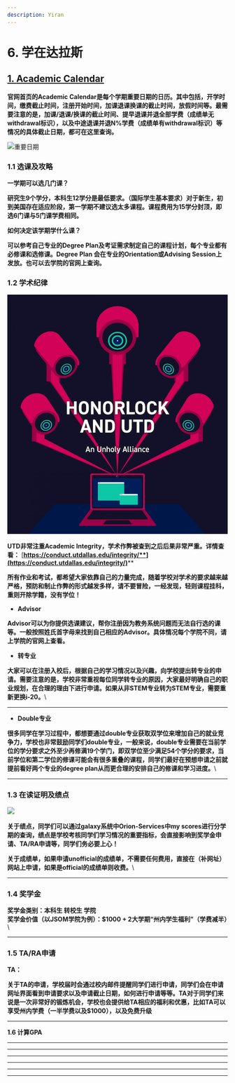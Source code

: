 ```yaml
---
description: Yiran
---
```


# 6. 学在达拉斯

## [1. **Academic Calendar**](https://www.utdallas.edu/academics/calendar/)

**官网首页的Academic Calendar是每个学期重要日期的日历。其中包括，开学时间，缴费截止时间，注册开始时间，加课退课换课的截止时间，放假时间等。最需要注意的是，加课/退课/换课的截止时间、提早退课并退全部学费（成绩单无withdrawal标识），以及中途退课并退N%学费（成绩单有withdrawal标识）等情况的具体截止日期，都可在这里查询。**

![重要日期](<../.gitbook/assets/image (27) (1).png>)

### **1.1 选课及攻略**

&#x20;**一学期可以选几门课？**

**研究生9个学分，本科生12学分是最低要求。（国际学生基本要求）对于新生，初到美国存在适应阶段，第一学期不建议选太多课程。课程费用为15学分封顶，即选6门课与5门课学费相同。**

**如何决定该学期学什么课？**

**可以参考自己专业的Degree Plan及考证需求制定自己的课程计划，每个专业都有必修课和选修课。Degree Plan 会在专业的Orientation或Advising Session上发放。也可以去学院的官网上查询。**

### **1.2 学术纪律**

![](<../.gitbook/assets/image (8) (1).png>)

**UTD非常注重Academic Integrity，学术作弊被查到之后后果非常严重。详情查看：** [**https://conduct.utdallas.edu/integrity/**](https://conduct.utdallas.edu/integrity/)****

**所有作业和考试，都希望大家依靠自己的力量完成，随着学校对学术的要求越来越严格，预防和制止作弊的形式越发多样，请不要冒险，一经发现，轻则课程挂科，重则开除学籍，没有学位！**

* &#x20;**Advisor**

**Advisor可以为你提供选课建议，帮你注册因为教务系统问题而无法自行选的课等。一般按照姓氏首字母来找到自己相应的Advisor。具体情况每个学院不同，请上学院的官网上查看。**

* **转专业**

**大家可以在注册入校后，根据自己的学习情况以及兴趣，向学校提出转专业的申请。需要注意的是，学校非常重视每位同学转专业的原因，大家最好明确自己的职业规划，在合理的理由下进行申请。如果从非STEM专业转为STEM专业，需要重新更换i-20。**\
****

* **Double专业**

**很多同学在学习过程中，都想要通过double专业获取双学位来增加自己的就业竞争力，学校也非常鼓励同学们double专业，一般来说，double专业需要在当前学位的学分要求之外至少再修满19个学门，即双学位至少满足54个学分的要求，当前学位和第二学位的修课可能会有很多重叠的课程，同学们最好在预想申请之前就提前看好两个专业的degree plan从而更合理的安排自己的修课和学习进度。**\
****

### **1.3 在读证明及绩点**

![](<../.gitbook/assets/image (7) (1).png>)

**关于绩点，同学们可以通过galaxy系统中Orion-Services中my scores进行分学期的查询，绩点是学校考核同学们学习情况的重要指标，会直接影响到奖学金申请、TA/RA申请等，同学们务必要上心！**

**关于成绩单，如果申请unofficial的成绩单，不需要任何费用，直接在（补网址）网站上申请，如果是official的成绩单则收费。**\
****

### **1.4 奖学金**

**奖学金类别：本科生  转校生  学院**\
**奖学金价值（以JSOM学院为例）：$1000 + 2大学期“州内学生福利”（学费减半）**\
****

### **1.5 TA/RA申请**

**TA：**

**关于TA的申请，学校届时会通过校内邮件提醒同学们进行申请，同学们会在申请网址界面看到申请要求以及申请截止日期，如何进行申请等等。TA对于同学们来说是一次非常好的锻炼机会，学校也会提供给TA相应的福利和优惠，比如TA可以享受州内学费（一半学费以及$1000），以及免费升级**

****

**1.6 计算GPA**

****

****

****

****

****

****
